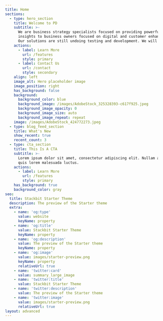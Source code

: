 ```yaml
---
title: Home
sections:
  - type: hero_section
    title: Welcome to PD
    subtitle: >-
      We are business strategy specialists focused on providing powerful
      insights to business owners focused on digital and customer enhancements.
      Our solutions are still undoing testing and development. We will return with more updates in the near future. Currently, we only work through selected partners and not ready to take direct queries.
    actions:
      - label: Learn More
        url: /features
        style: primary
      - label: Contact Us
        url: /contact
        style: secondary
    align: left
    image_alt: Hero placeholder image
    image_position: right
    has_background: false
    background:
      background_color: blue
      background_image: /images/AdobeStock_325328393-c617f925.jpeg
      background_image_opacity: 0
      background_image_size: auto
      background_image_repeat: repeat
    image: /images/AdobeStock_424772273.jpeg
  - type: blog_feed_section
    title: What's New
    show_recent: true
    recent_count: 3
  - type: cta_section
    title: This Is A CTA
    subtitle: >-
      Lorem ipsum dolor sit amet, consectetur adipiscing elit. Nullam a metus
      quis lorem malesuada luctus.
    actions:
      - label: Learn More
        url: /features
        style: primary
    has_background: true
    background_color: gray
seo:
  title: Stackbit Starter Theme
  description: The preview of the Starter theme
  extra:
    - name: 'og:type'
      value: website
      keyName: property
    - name: 'og:title'
      value: Stackbit Starter Theme
      keyName: property
    - name: 'og:description'
      value: The preview of the Starter theme
      keyName: property
    - name: 'og:image'
      value: images/starter-preview.png
      keyName: property
      relativeUrl: true
    - name: 'twitter:card'
      value: summary_large_image
    - name: 'twitter:title'
      value: Stackbit Starter Theme
    - name: 'twitter:description'
      value: The preview of the Starter theme
    - name: 'twitter:image'
      value: images/starter-preview.png
      relativeUrl: true
layout: advanced
---
```

